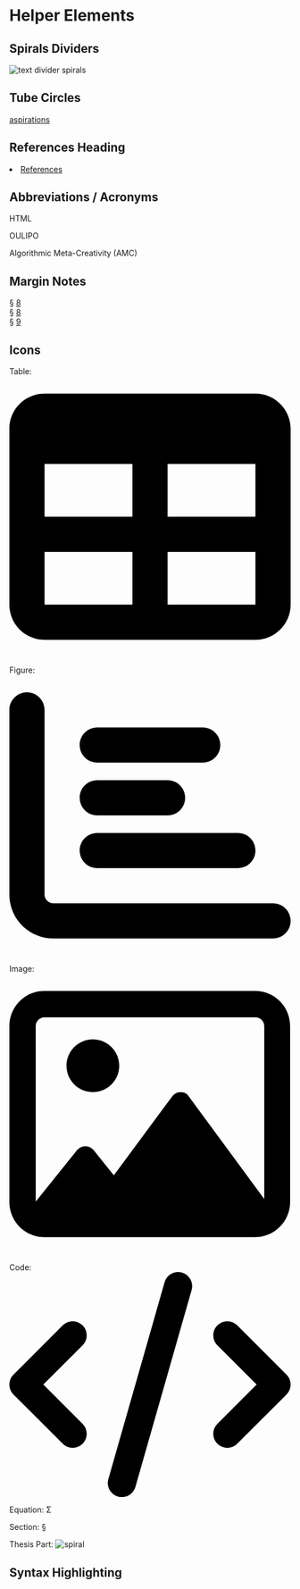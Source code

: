 # Helper Elements


## Spirals Dividers

<img class="triplespiral" src="../images/triplespiral.png" alt="text divider spirals">


## Tube Circles

<a class="tubecircle" href="aspirations.html">aspirations</a><span class="aspirations"></span>


## References Heading

<li><a href="#refs">References</a></li>


## Abbreviations / Acronyms

<span data-acronym-label="HTML" data-acronym-form="singular+abbrv">HTML</span>

<span data-acronym-label="OULIPO" data-acronym-form="singular+short">OULIPO</span>

<span data-acronym-label="AMC" data-acronym-form="singular+full">Algorithmic Meta-Creativity (AMC)</span>


## Margin Notes

<div class="marginnote">§ <a href="foundations.html">8</a></div>

<div class="marginnote">§ <a href="foundations.html">8</a><br>§ <a href="interpretation.html">9</a></div>


## Icons

Table:
<svg class="fa" viewBox="0 0 512 512"><path d="M448 32C483.3 32 512 60.65 512 96V416C512 451.3 483.3 480 448 480H64C28.65 480 0 451.3 0 416V96C0 60.65 28.65 32 64 32H448zM224 256V160H64V256H224zM64 320V416H224V320H64zM288 416H448V320H288V416zM448 256V160H288V256H448z"/></svg>

Figure:
<svg class="fa" viewBox="0 0 512 512"><path d="M32 32C49.67 32 64 46.33 64 64V400C64 408.8 71.16 416 80 416H480C497.7 416 512 430.3 512 448C512 465.7 497.7 480 480 480H80C35.82 480 0 444.2 0 400V64C0 46.33 14.33 32 32 32zM128 128C128 110.3 142.3 96 160 96H352C369.7 96 384 110.3 384 128C384 145.7 369.7 160 352 160H160C142.3 160 128 145.7 128 128zM288 192C305.7 192 320 206.3 320 224C320 241.7 305.7 256 288 256H160C142.3 256 128 241.7 128 224C128 206.3 142.3 192 160 192H288zM416 288C433.7 288 448 302.3 448 320C448 337.7 433.7 352 416 352H160C142.3 352 128 337.7 128 320C128 302.3 142.3 288 160 288H416z"/></svg>

Image:
<svg class="fa" viewBox="0 0 512 512"><path d="M152 120c-26.51 0-48 21.49-48 48s21.49 48 48 48s48-21.49 48-48S178.5 120 152 120zM447.1 32h-384C28.65 32-.0091 60.65-.0091 96v320c0 35.35 28.65 64 63.1 64h384c35.35 0 64-28.65 64-64V96C511.1 60.65 483.3 32 447.1 32zM463.1 409.3l-136.8-185.9C323.8 218.8 318.1 216 312 216c-6.113 0-11.82 2.768-15.21 7.379l-106.6 144.1l-37.09-46.1c-3.441-4.279-8.934-6.809-14.77-6.809c-5.842 0-11.33 2.529-14.78 6.809l-75.52 93.81c0-.0293 0 .0293 0 0L47.99 96c0-8.822 7.178-16 16-16h384c8.822 0 16 7.178 16 16V409.3z"/></svg>

Code:
<svg class="fa" viewBox="0 0 640 512"><path d="M414.8 40.79L286.8 488.8C281.9 505.8 264.2 515.6 247.2 510.8C230.2 505.9 220.4 488.2 225.2 471.2L353.2 23.21C358.1 6.216 375.8-3.624 392.8 1.232C409.8 6.087 419.6 23.8 414.8 40.79H414.8zM518.6 121.4L630.6 233.4C643.1 245.9 643.1 266.1 630.6 278.6L518.6 390.6C506.1 403.1 485.9 403.1 473.4 390.6C460.9 378.1 460.9 357.9 473.4 345.4L562.7 256L473.4 166.6C460.9 154.1 460.9 133.9 473.4 121.4C485.9 108.9 506.1 108.9 518.6 121.4V121.4zM166.6 166.6L77.25 256L166.6 345.4C179.1 357.9 179.1 378.1 166.6 390.6C154.1 403.1 133.9 403.1 121.4 390.6L9.372 278.6C-3.124 266.1-3.124 245.9 9.372 233.4L121.4 121.4C133.9 108.9 154.1 108.9 166.6 121.4C179.1 133.9 179.1 154.1 166.6 166.6V166.6z"/></svg>

Equation:
Σ

Section:
§

Thesis Part:
<img class="fa" src="../images/spirals.png" alt="spiral">


## Syntax Highlighting

<!-- <link rel="stylesheet" href="../meta/styles/atom-one-light.min.css"> -->
<link rel="stylesheet" href="../meta/styles/base16/unikitty-light.min.css">
<script src="../meta/highlight.min.js"></script>
<script>hljs.highlightAll();</script>
